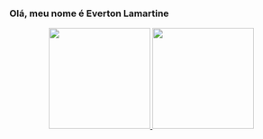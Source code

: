 ### Olá, meu nome é Everton Lamartine 
<div align="center">
  <a href="https://github.com/elamartine">
  <img height="180em" src="https://github-readme-stats.vercel.app/api?username=elamartine&show_icons=true&theme=dracula&include_all_commits=true&count_private=true"/>
  <img height="180em" src="https://github-readme-stats.vercel.app/api/top-langs/?username=elamartine&layout=compact&langs_count=7&theme=dracula"/>
</div>

<!--
**elamartine/elamartine** is a ✨ _special_ ✨ repository because its `README.md` (this file) appears on your GitHub profile.

Here are some ideas to get you started:

- 🔭 I’m currently working on ...
- 🌱 I’m currently learning ...
- 👯 I’m looking to collaborate on ...
- 🤔 I’m looking for help with ...
- 💬 Ask me about ...
- 📫 How to reach me: ...
- 😄 Pronouns: ...
- ⚡ Fun fact: ...
-->
